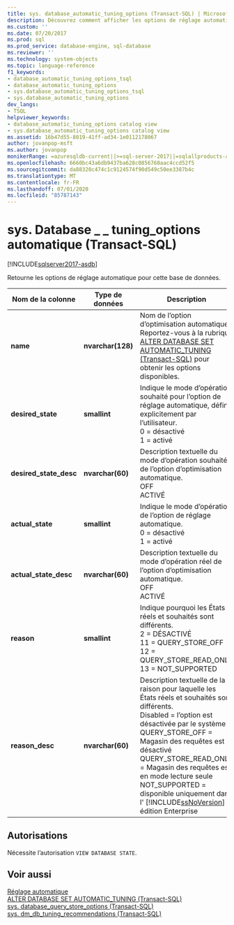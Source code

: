```yaml
---
title: sys. database_automatic_tuning_options (Transact-SQL) | Microsoft Docs
description: Découvrez comment afficher les options de réglage automatique sur un SQL Database
ms.custom: ''
ms.date: 07/20/2017
ms.prod: sql
ms.prod_service: database-engine, sql-database
ms.reviewer: ''
ms.technology: system-objects
ms.topic: language-reference
f1_keywords:
- database_automatic_tuning_options_tsql
- database_automatic_tuning_options
- sys.database_automatic_tuning_options_tsql
- sys.database_automatic_tuning_options
dev_langs:
- TSQL
helpviewer_keywords:
- database_automatic_tuning_options catalog view
- sys.database_automatic_tuning_options catalog view
ms.assetid: 16b47d55-8019-41ff-ad34-1e0112178067
author: jovanpop-msft
ms.author: jovanpop
monikerRange: =azuresqldb-current||>=sql-server-2017||=sqlallproducts-allversions||>=sql-server-linux-2017||=azuresqldb-mi-current
ms.openlocfilehash: 6660bc43a6db9437ba628c0856760aac4ccd52f5
ms.sourcegitcommit: da88320c474c1c9124574f90d549c50ee3387b4c
ms.translationtype: MT
ms.contentlocale: fr-FR
ms.lasthandoff: 07/01/2020
ms.locfileid: "85787143"
---
```

# <a name="sysdatabase_automatic_tuning_options-transact-sql"></a>sys. Database \_ \_ tuning_options automatique (Transact-SQL)
[!INCLUDE[sqlserver2017-asdb](../../includes/applies-to-version/sqlserver2017-asdb.md)]

  Retourne les options de réglage automatique pour cette base de données.  

|Nom de la colonne|Type de données|Description|  
|-----------------|---------------|-----------------|  
|**name**|**nvarchar(128)**|Nom de l’option d’optimisation automatique. Reportez-vous à la rubrique [ALTER DATABASE SET AUTOMATIC_TUNING &#40;Transact-SQL&#41;](../../t-sql/statements/alter-database-transact-sql-set-options.md) pour obtenir les options disponibles.|  
|**desired_state**|**smallint**|Indique le mode d’opération souhaité pour l’option de réglage automatique, défini explicitement par l’utilisateur.<br />0 = désactivé<br />1 = activé|  
|**desired_state_desc**|**nvarchar(60)**|Description textuelle du mode d’opération souhaité de l’option d’optimisation automatique.<br />OFF<br />ACTIVÉ|  
|**actual_state**|**smallint**|Indique le mode d’opération de l’option de réglage automatique.<br />0 = désactivé<br />1 = activé|  
|**actual_state_desc**|**nvarchar(60)**|Description textuelle du mode d’opération réel de l’option d’optimisation automatique.<br />OFF<br />ACTIVÉ|  
|**reason**|**smallint**|Indique pourquoi les États réels et souhaités sont différents.<br />2 = DÉSACTIVÉ<br />11 = QUERY_STORE_OFF<br />12 = QUERY_STORE_READ_ONLY<br />13 = NOT_SUPPORTED|   
|**reason_desc**|**nvarchar(60)**|Description textuelle de la raison pour laquelle les États réels et souhaités sont différents.<br />Disabled = l’option est désactivée par le système<br />QUERY_STORE_OFF = Magasin des requêtes est désactivé<br />QUERY_STORE_READ_ONLY = Magasin des requêtes est en mode lecture seule<br />NOT_SUPPORTED = disponible uniquement dans l' [!INCLUDE[ssNoVersion](../../includes/ssnoversion-md.md)] édition Enterprise| 
  
## <a name="permissions"></a>Autorisations  
 Nécessite l’autorisation `VIEW DATABASE STATE`.  
  
## <a name="see-also"></a>Voir aussi  
 [Réglage automatique](../../relational-databases/automatic-tuning/automatic-tuning.md)   
 [ALTER DATABASE SET AUTOMATIC_TUNING &#40;Transact-SQL&#41;](../../t-sql/statements/alter-database-transact-sql-set-options.md)   
 [sys. database_query_store_options &#40;Transact-SQL&#41;](../../relational-databases/system-catalog-views/sys-database-query-store-options-transact-sql.md)   
 [sys. dm_db_tuning_recommendations &#40;Transact-SQL&#41;](../../relational-databases/system-dynamic-management-views/sys-dm-db-tuning-recommendations-transact-sql.md)   
 
